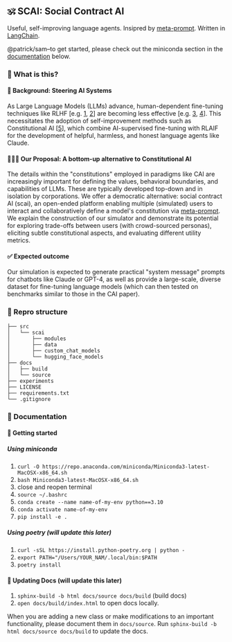 ##  🕉️ SCAI: Social Contract AI

Useful, self-improving language agents. Insipred by [meta-prompt](https://noahgoodman.substack.com/p/meta-prompt-a-simple-self-improving). Written in [LangChain](https://github.com/hwchase17/langchain).

@patrick/sam–to get started, please check out the miniconda section in the [documentation](#documentation) below.

### 🧐 What is this?


#### 🚀 Background: Steering AI Systems
As Large Language Models (LLMs) advance, human-dependent fine-tuning techniques like RLHF [e.g. [1](https://proceedings.neurips.cc/paper_files/paper/2017/file/d5e2c0adad503c91f91df240d0cd4e49-Paper.pdf), [2](https://proceedings.neurips.cc/paper_files/paper/2022/file/b1efde53be364a73914f58805a001731-Paper-Conference.pdf)] are becoming less effective [e.g. [3](https://arxiv.org/pdf/1606.06565.pdf), [4](https://arxiv.org/pdf/2304.00612.pdf)]. This necessitates the adoption of self-improvement methods such as Constitutional AI [[5](https://arxiv.org/pdf/2212.08073.pdf)], which combine AI-supervised fine-tuning with RLAIF for the development of helpful, harmless, and honest language agents like Claude.


#### 🧘🏾‍♀️ Our Proposal: A bottom-up alternative to Constitutional AI 
The details within the "constitutions" employed in paradigms like CAI are increasingly important for defining the values, behavioral boundaries, and capabilities of LLMs. These are typically developed top-down and in isolation by corporations. We offer a democratic alternative: social contract AI (scai), an open-ended platform enabling multiple (simulated) users to interact and collaboratively define a model's constitution via [meta-prompt](https://noahgoodman.substack.com/p/meta-prompt-a-simple-self-improving). We explain the construction of our simulator and demonstrate its potential for exploring trade-offs between users (with crowd-sourced personas), eliciting subtle constitutional aspects, and evaluating different utility metrics.

#### ✅ Expected outcome
Our simulation is expected to generate practical "system message" prompts for chatbots like Claude or GPT-4, as well as provide a large-scale, diverse dataset for fine-tuning language models (which can then tested on benchmarks similar to those in the CAI paper).


### 📂 Repro structure

```
├── src                  
│   └── scai      
│       ├── modules           
│       ├── data  
│       ├── custom_chat_models   
│       └── hugging_face_models
├── docs                
│   ├── build            
│   └── source           
├── experiments         
├── LICENSE              
├── requirements.txt      
└── .gitignore           
```


### 📖 Documentation
<a name="documentation"></a>

#### 🚀 Getting started 
##### Using miniconda
1. `curl -O https://repo.anaconda.com/miniconda/Miniconda3-latest-MacOSX-x86_64.sh`
2. `bash Miniconda3-latest-MacOSX-x86_64.sh`
3. close and reopen terminal
4. `source ~/.bashrc`
5. `conda create --name name-of-my-env python==3.10`
6. `conda activate name-of-my-env`
7. `pip install -e .` 

##### Using poetry (will update this later)
1. `curl -sSL https://install.python-poetry.org | python -`
2. `export PATH="/Users/YOUR_NAM/.local/bin:$PATH`
3. `poetry install`

#### 📖 Updating Docs (will update this later)
1. `sphinx-build -b html docs/source docs/build` (build docs)
2. `open docs/build/index.html` to open docs locally.  

When you are adding a new class or make modifications to an important functionality, please document them in `docs/source`. Run `sphinx-build -b html docs/source docs/build` to update the docs.